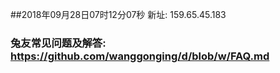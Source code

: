 ##2018年09月28日07时12分07秒 新址: 159.65.45.183
### 兔友常见问题及解答: https://github.com/wanggonging/d/blob/w/FAQ.md
